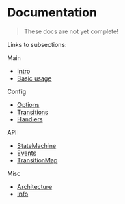 # Documentation

> These docs are not yet complete!

Links to subsections:


Main
- [Intro](intro.md)
- [Basic usage](usage.md)

Config
- [Options](config/options.md)
- [Transitions](config/transitions.md)
- [Handlers](config/handlers.md)

API
- [StateMachine](statemachine.md)
- [Events](events.md)
- [TransitionMap](transitionmap.md)

Misc
- [Architecture](misc/architecture.md)
- [Info](misc/info.md)
